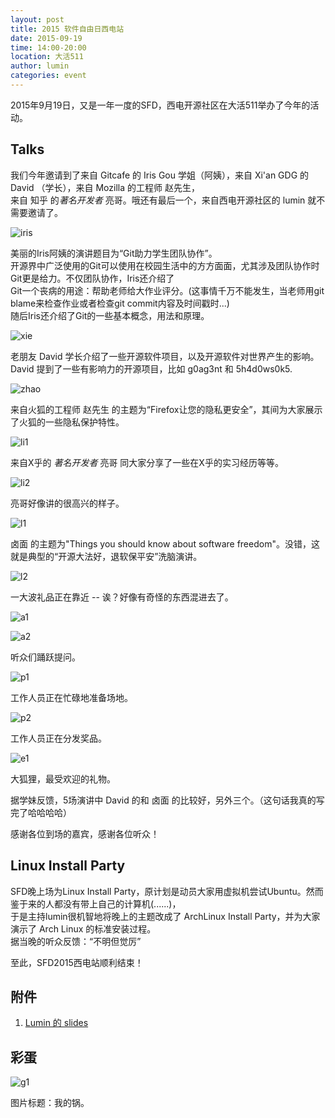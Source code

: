 ```yaml
---
layout: post
title: 2015 软件自由日西电站
date: 2015-09-19
time: 14:00-20:00
location: 大活511
author: lumin
categories: event
---
```


2015年9月19日，又是一年一度的SFD，西电开源社区在大活511举办了今年的活动。

## Talks

我们今年邀请到了来自 Gitcafe 的 Iris Gou 学姐（阿姨），来自 Xi'an GDG 的 David （学长），来自 Mozilla 的工程师 赵先生，  
来自 知乎 的*著名开发者* 亮哥。哦还有最后一个，来自西电开源社区的 lumin 就不需要邀请了。

![iris](/picture/2015-sfd/IMG_7810.JPG.jpg)

美丽的Iris阿姨的演讲题目为“Git助力学生团队协作”。  
开源界中广泛使用的Git可以使用在校园生活中的方方面面，尤其涉及团队协作时Git更是给力。不仅团队协作，Iris还介绍了  
Git一个丧病的用途：帮助老师给大作业评分。(这事情千万不能发生，当老师用git blame来检查作业或者检查git commit内容及时间戳时...)  
随后Iris还介绍了Git的一些基本概念，用法和原理。

![xie](/picture/2015-sfd/IMG_7848.JPG.jpg)

老朋友 David 学长介绍了一些开源软件项目，以及开源软件对世界产生的影响。  
David 提到了一些有影响力的开源项目，比如 g0ag3nt 和 5h4d0ws0k5.

![zhao](/picture/2015-sfd/IMG_7858.JPG.jpg)

来自火狐的工程师 赵先生 的主题为“Firefox让您的隐私更安全”，其间为大家展示了火狐的一些隐私保护特性。

![li1](/picture/2015-sfd/IMG_7867.JPG.jpg)

来自X乎的 *著名开发者* 亮哥 同大家分享了一些在X乎的实习经历等等。

![li2](/picture/2015-sfd/IMG_7868.JPG.jpg)

亮哥好像讲的很高兴的样子。

![l1](/picture/2015-sfd/IMG_7878.JPG.jpg)

卤面 的主题为"Things you should know about software freedom"。没错，这就是典型的“开源大法好，退软保平安”洗脑演讲。

![l2](/picture/2015-sfd/IMG_7884.JPG.jpg)

一大波礼品正在靠近 -- 诶？好像有奇怪的东西混进去了。

![a1](/picture/2015-sfd/IMG_7847.JPG.jpg)

![a2](/picture/2015-sfd/IMG_7881.JPG.jpg)

听众们踊跃提问。

![p1](/picture/2015-sfd/IMG_7804.JPG.jpg)

工作人员正在忙碌地准备场地。

![p2](/picture/2015-sfd/IMG_7889.JPG.jpg)

工作人员正在分发奖品。

![e1](/picture/2015-sfd/IMG_7892.JPG.jpg)

大狐狸，最受欢迎的礼物。

据学妹反馈，5场演讲中 David 的和 卤面 的比较好，另外三个。（这句话我真的写完了哈哈哈哈）

感谢各位到场的嘉宾，感谢各位听众！

## Linux Install Party

SFD晚上场为Linux Install Party，原计划是动员大家用虚拟机尝试Ubuntu。然而鉴于来的人都没有带上自己的计算机(......)，  
于是主持lumin很机智地将晚上的主题改成了 ArchLinux Install Party，并为大家演示了 Arch Linux 的标准安装过程。  
据当晚的听众反馈：“不明但觉厉”

至此，SFD2015西电站顺利结束！

## 附件

1. [Lumin 的 slides](/misc/2015-sfd-lumin.pdf)

## 彩蛋

![g1](/picture/2015-sfd/IMG_7784.JPG)

图片标题：我的锅。
